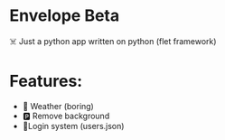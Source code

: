 # Envelope Beta
☠️ Just a python app written on python (flet framework)

# Features:
* 🔆 Weather (boring)
* 🅿️ Remove background 
* 🧠Login system (users.json)
